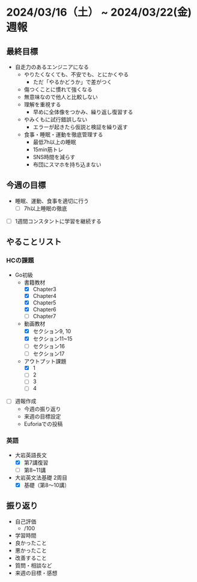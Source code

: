 # 2024/03/16（土） ~ 2024/03/22(金) 週報

## 最終目標

- 自走力のあるエンジニアになる
  - やりたくなくても、不安でも、とにかくやる
    - ただ「やるかどうか」で差がつく
  - 傷つくことに慣れて強くなる
  - 無意味なので他人と比較しない
  - 理解を重視する
    - 早めに全体像をつかみ、繰り返し復習する
  - やみくもに試行錯誤しない
    - エラーが起きたら仮説と検証を繰り返す
  - 食事・睡眠・運動を徹底管理する
    - 最低7h以上の睡眠
    - 15min筋トレ
    - SNS時間を減らす
    - 布団にスマホを持ち込まない

## 今週の目標

- 睡眠、運動、食事を適切に行う
  - [ ] 7h以上睡眠の徹底
- [ ] 1週間コンスタントに学習を継続する

## やることリスト

### HCの課題

- Go初級
  - 書籍教材
    - [x] Chapter3
    - [x] Chapter4
    - [x] Chapter5
    - [x] Chapter6
    - [ ] Chapter7
  - 動画教材
    - [x] セクション9, 10
    - [x] セクション11~15
    - [ ] セクション16
    - [ ] セクション17
  - アウトプット課題
    - [x] 1
    - [ ] 2
    - [ ] 3
    - [ ] 4

- [ ] 週報作成
  - 今週の振り返り
  - 来週の目標設定
  - Euforiaでの投稿

### 英語

- 大岩英語長文
  - [x] 第7講復習
  - [ ] 第8~11講
- 大岩英文法基礎 2周目
  - [x] 基礎（第8〜10講）

## 振り返り

- 自己評価
  - /100
- 学習時間
- 良かったこと
- 悪かったこと
- 改善すること
- 質問・相談など
- 来週の目標・感想
